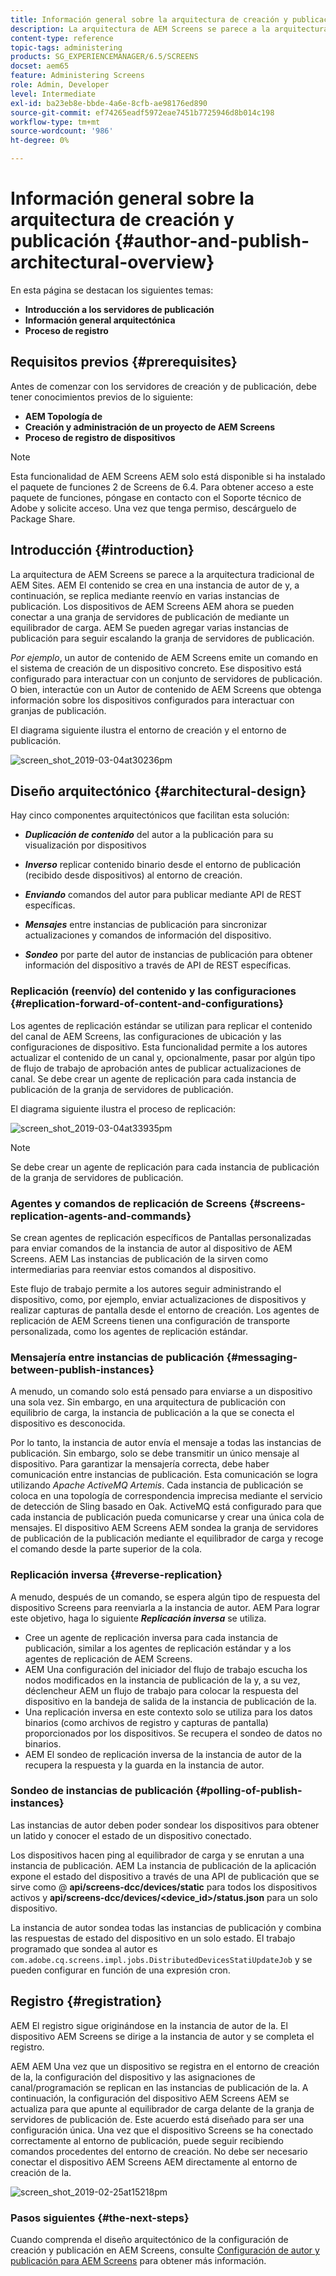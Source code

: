 ```yaml
---
title: Información general sobre la arquitectura de creación y publicación
description: La arquitectura de AEM Screens se parece a la arquitectura tradicional de AEM Sites. AEM El contenido se crea en una instancia de autor de y, a continuación, se replica mediante reenvío en varias instancias de publicación.
content-type: reference
topic-tags: administering
products: SG_EXPERIENCEMANAGER/6.5/SCREENS
docset: aem65
feature: Administering Screens
role: Admin, Developer
level: Intermediate
exl-id: ba23eb8e-bbde-4a6e-8cfb-ae98176ed890
source-git-commit: ef74265eadf5972eae7451b7725946d8b014c198
workflow-type: tm+mt
source-wordcount: '986'
ht-degree: 0%

---
```


# Información general sobre la arquitectura de creación y publicación {#author-and-publish-architectural-overview}

En esta página se destacan los siguientes temas:

* **Introducción a los servidores de publicación**
* **Información general arquitectónica**
* **Proceso de registro**

## Requisitos previos {#prerequisites}

Antes de comenzar con los servidores de creación y de publicación, debe tener conocimientos previos de lo siguiente:

* **AEM Topología de**
* **Creación y administración de un proyecto de AEM Screens**
* **Proceso de registro de dispositivos**

>[!NOTE]
>
>Esta funcionalidad de AEM Screens AEM solo está disponible si ha instalado el paquete de funciones 2 de Screens de 6.4. Para obtener acceso a este paquete de funciones, póngase en contacto con el Soporte técnico de Adobe y solicite acceso. Una vez que tenga permiso, descárguelo de Package Share.

## Introducción {#introduction}

La arquitectura de AEM Screens se parece a la arquitectura tradicional de AEM Sites. AEM El contenido se crea en una instancia de autor de y, a continuación, se replica mediante reenvío en varias instancias de publicación. Los dispositivos de AEM Screens AEM ahora se pueden conectar a una granja de servidores de publicación de mediante un equilibrador de carga. AEM Se pueden agregar varias instancias de publicación para seguir escalando la granja de servidores de publicación.

*Por ejemplo*, un autor de contenido de AEM Screens emite un comando en el sistema de creación de un dispositivo concreto. Ese dispositivo está configurado para interactuar con un conjunto de servidores de publicación. O bien, interactúe con un Autor de contenido de AEM Screens que obtenga información sobre los dispositivos configurados para interactuar con granjas de publicación.

El diagrama siguiente ilustra el entorno de creación y el entorno de publicación.

![screen_shot_2019-03-04at30236pm](assets/screen_shot_2019-03-04at30236pm.png)

## Diseño arquitectónico {#architectural-design}

Hay cinco componentes arquitectónicos que facilitan esta solución:

* ***Duplicación de contenido*** del autor a la publicación para su visualización por dispositivos

* ***Inverso*** replicar contenido binario desde el entorno de publicación (recibido desde dispositivos) al entorno de creación.
* ***Enviando*** comandos del autor para publicar mediante API de REST específicas.
* ***Mensajes*** entre instancias de publicación para sincronizar actualizaciones y comandos de información del dispositivo.
* ***Sondeo*** por parte del autor de instancias de publicación para obtener información del dispositivo a través de API de REST específicas.

### Replicación (reenvío) del contenido y las configuraciones {#replication-forward-of-content-and-configurations}

Los agentes de replicación estándar se utilizan para replicar el contenido del canal de AEM Screens, las configuraciones de ubicación y las configuraciones de dispositivo. Esta funcionalidad permite a los autores actualizar el contenido de un canal y, opcionalmente, pasar por algún tipo de flujo de trabajo de aprobación antes de publicar actualizaciones de canal. Se debe crear un agente de replicación para cada instancia de publicación de la granja de servidores de publicación.

El diagrama siguiente ilustra el proceso de replicación:

![screen_shot_2019-03-04at33935pm](assets/screen_shot_2019-03-04at33935pm.png)

>[!NOTE]
>
>Se debe crear un agente de replicación para cada instancia de publicación de la granja de servidores de publicación.

### Agentes y comandos de replicación de Screens {#screens-replication-agents-and-commands}

Se crean agentes de replicación específicos de Pantallas personalizadas para enviar comandos de la instancia de autor al dispositivo de AEM Screens. AEM Las instancias de publicación de la sirven como intermediarias para reenviar estos comandos al dispositivo.

Este flujo de trabajo permite a los autores seguir administrando el dispositivo, como, por ejemplo, enviar actualizaciones de dispositivos y realizar capturas de pantalla desde el entorno de creación. Los agentes de replicación de AEM Screens tienen una configuración de transporte personalizada, como los agentes de replicación estándar.

### Mensajería entre instancias de publicación {#messaging-between-publish-instances}

A menudo, un comando solo está pensado para enviarse a un dispositivo una sola vez. Sin embargo, en una arquitectura de publicación con equilibrio de carga, la instancia de publicación a la que se conecta el dispositivo es desconocida.

Por lo tanto, la instancia de autor envía el mensaje a todas las instancias de publicación. Sin embargo, solo se debe transmitir un único mensaje al dispositivo. Para garantizar la mensajería correcta, debe haber comunicación entre instancias de publicación. Esta comunicación se logra utilizando *Apache ActiveMQ Artemis*. Cada instancia de publicación se coloca en una topología de correspondencia imprecisa mediante el servicio de detección de Sling basado en Oak. ActiveMQ está configurado para que cada instancia de publicación pueda comunicarse y crear una única cola de mensajes. El dispositivo AEM Screens AEM sondea la granja de servidores de publicación de la publicación mediante el equilibrador de carga y recoge el comando desde la parte superior de la cola.

### Replicación inversa {#reverse-replication}

A menudo, después de un comando, se espera algún tipo de respuesta del dispositivo Screens para reenviarla a la instancia de autor. AEM Para lograr este objetivo, haga lo siguiente ***Replicación inversa*** se utiliza.

* Cree un agente de replicación inversa para cada instancia de publicación, similar a los agentes de replicación estándar y a los agentes de replicación de AEM Screens.
* AEM Una configuración del iniciador del flujo de trabajo escucha los nodos modificados en la instancia de publicación de la y, a su vez, déclencheur AEM un flujo de trabajo para colocar la respuesta del dispositivo en la bandeja de salida de la instancia de publicación de la.
* Una replicación inversa en este contexto solo se utiliza para los datos binarios (como archivos de registro y capturas de pantalla) proporcionados por los dispositivos. Se recupera el sondeo de datos no binarios.
* AEM El sondeo de replicación inversa de la instancia de autor de la recupera la respuesta y la guarda en la instancia de autor.

### Sondeo de instancias de publicación {#polling-of-publish-instances}

Las instancias de autor deben poder sondear los dispositivos para obtener un latido y conocer el estado de un dispositivo conectado.

Los dispositivos hacen ping al equilibrador de carga y se enrutan a una instancia de publicación. AEM La instancia de publicación de la aplicación expone el estado del dispositivo a través de una API de publicación que se sirve como @ **api/screens-dcc/devices/static** para todos los dispositivos activos y **api/screens-dcc/devices/&lt;device_id>/status.json** para un solo dispositivo.

La instancia de autor sondea todas las instancias de publicación y combina las respuestas de estado del dispositivo en un solo estado. El trabajo programado que sondea al autor es `com.adobe.cq.screens.impl.jobs.DistributedDevicesStatiUpdateJob` y se pueden configurar en función de una expresión cron.

## Registro {#registration}

AEM El registro sigue originándose en la instancia de autor de la. El dispositivo AEM Screens se dirige a la instancia de autor y se completa el registro.

AEM AEM Una vez que un dispositivo se registra en el entorno de creación de la, la configuración del dispositivo y las asignaciones de canal/programación se replican en las instancias de publicación de la. A continuación, la configuración del dispositivo AEM Screens AEM se actualiza para que apunte al equilibrador de carga delante de la granja de servidores de publicación de. Este acuerdo está diseñado para ser una configuración única. Una vez que el dispositivo Screens se ha conectado correctamente al entorno de publicación, puede seguir recibiendo comandos procedentes del entorno de creación. No debe ser necesario conectar el dispositivo AEM Screens AEM directamente al entorno de creación de la.

![screen_shot_2019-02-25at15218pm](assets/screen_shot_2019-02-25at15218pm.png)

### Pasos siguientes {#the-next-steps}

Cuando comprenda el diseño arquitectónico de la configuración de creación y publicación en AEM Screens, consulte [Configuración de autor y publicación para AEM Screens](author-and-publish.md) para obtener más información.

